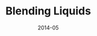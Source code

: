 ---
title: Blending Liquids

authors:
  - name: Raveendran, Karthik
  - name: Wojtan, Chris
    id: chriswojtan
	url: http://pub.ist.ac.at/group_wojtan/
  - name: Thuerey, Nils
  - name: Turk, Greg

publication: ACM Transactions on Graphics 33(4) (SIGGRAPH 2014)
date: 2014-05
paper: http://pub.ist.ac.at/group_wojtan/projects/2014_Raveendran_BL/BlendingLiquids-Preprint.pdf
project: http://endingcredits.com/publications/blending-liquids/
---